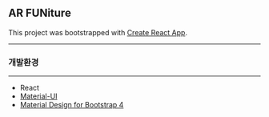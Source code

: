 ## AR FUNiture

This project was bootstrapped with [Create React App](https://github.com/facebookincubator/create-react-app).
_ _ _
### 개발환경
_ _ _
- React
- [Material-UI](https://material-ui-next.com/getting-started/installation/)
- [Material Design for Bootstrap 4](https://mdbootstrap.com/react/react-bootstrap-getting-started/)
 
